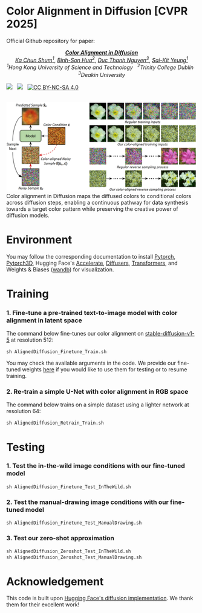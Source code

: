 # Color Alignment in Diffusion [CVPR 2025]
Official Github repository for paper:
<p align="center">
  <a href="https://arxiv.org/abs/2503.06746"><i><b>Color Alignment in Diffusion</b></i></a>
<br>
  <a href="https://scholar.google.com/citations?user=LAUhTjAAAAAJ"><i>Ka Chun Shum<sup>1</sup></i></a>,
  <a href="https://sonhua.github.io/"><i>Binh-Son Hua<sup>2</sup></i></a>, 
  <a href="https://ducthanhnguyen.weebly.com/"><i>Duc Thanh Nguyen<sup>3</sup></i></a>, 
  <a href="https://saikit.org/index.html"><i>Sai-Kit Yeung<sup>1</sup></i></a>
<br>
  <i><sup>1</sup>Hong Kong University of Science and Technology</i>&nbsp&nbsp <i><sup>2</sup>Trinity College Dublin</i>&nbsp&nbsp <i><sup>3</sup>Deakin University</i>
<br>
</p>

 <a href='https://arxiv.org/abs/2503.06746'><img src='https://img.shields.io/badge/arXiv-2503.06746-b31b1b.svg'></a> &nbsp;
 <a href='https://kcshum.github.io/color-alignment-in-diffusion-homepage/'><img src='https://img.shields.io/badge/Project-Page-Green'></a> &nbsp;
 [![CC BY-NC-SA 4.0][cc-by-nc-sa-shield]][cc-by-nc-sa] &nbsp;


[cc-by-nc-sa]: http://creativecommons.org/licenses/by-nc-sa/4.0/
[cc-by-nc-sa-image]: https://licensebuttons.net/l/by-nc-sa/4.0/88x31.png
[cc-by-nc-sa-shield]: https://img.shields.io/badge/License-CC%20BY--NC--SA%204.0-lightgrey.svg

<br>
  <img width="900" src="static/method.png">
<br>
Color alignment in Diffusion maps the diffused colors to conditional colors across diffusion steps, enabling a continuous pathway for data synthesis towards a target color pattern while preserving the creative power of diffusion models.

# Environment
You may follow the corresponding documentation to install [Pytorch](https://pytorch.org/get-started/locally/),
[Pytorch3D](https://pytorch3d.org/#quickstart),
Hugging Face's [Accelerate](https://huggingface.co/docs/accelerate/basic_tutorials/install), 
[Diffusers](https://huggingface.co/docs/diffusers/installation), 
[Transformers](https://huggingface.co/docs/transformers/installation), and Weights & Biases ([wandb](https://docs.wandb.ai/quickstart/)) for visualization.

# Training
### 1. Fine-tune a pre-trained text-to-image model with color alignment in latent space
The command below fine-tunes our color alignment on [stable-diffusion-v1-5](https://huggingface.co/stable-diffusion-v1-5/stable-diffusion-v1-5) at resolution 512:
```
sh AlignedDiffusion_Finetune_Train.sh
```
You may check the available arguments in the code.
We provide our fine-tuned weights [here](https://drive.google.com/file/d/1I4zPlQ-TZdvNMR2FYFa-2t78qFDNkBmL/view?usp=sharing) if you would like to use them for testing or to resume training.

### 2. Re-train a simple U-Net with color alignment in RGB space
The command below trains on a simple dataset using a lighter network at resolution 64:
```
sh AlignedDiffusion_Retrain_Train.sh
```

# Testing
### 1. Test the in-the-wild image conditions with our fine-tuned model
```
sh AlignedDiffusion_Finetune_Test_InTheWild.sh
```

### 2. Test the manual-drawing image conditions with our fine-tuned model
```
sh AlignedDiffusion_Finetune_Test_ManualDrawing.sh
```

### 3. Test our zero-shot approximation
```
sh AlignedDiffusion_Zeroshot_Test_InTheWild.sh
sh AlignedDiffusion_Zeroshot_Test_ManualDrawing.sh
```

# Acknowledgement
This code is built upon [Hugging Face's diffusion implementation](https://github.com/huggingface/diffusers/blob/main/examples/unconditional_image_generation/train_unconditional.py).
We thank them for their excellent work!